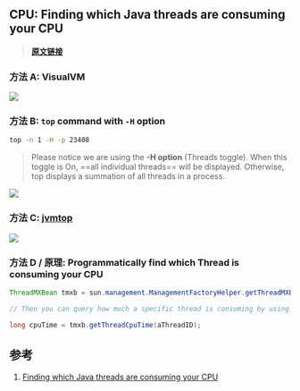 ﻿

## CPU: Finding which Java threads are consuming your CPU

> [**原文链接**](http://www.mastertheboss.com/jboss-server/jboss-monitoring/finding-which-java-threads-are-consuming-your-cpu)



### 方法 A: VisualVM

![](https://picgo-notes.oss-cn-beijing.aliyuncs.com/img/jvm_thread_cpu_usage_visualvm_20210625104607.png)



### 方法 B: `top` command with `-H` option

```bash
top -n 1 -H -p 23408
```

> Please notice we are using the **-H option** (Threads toggle). When this toggle is On, ==all individual threads== will be displayed. Otherwise, top displays a summation of all threads in a process.



![](https://picgo-notes.oss-cn-beijing.aliyuncs.com/img/jvm_thread_cpu_usage_top_20210625105537.png)



### 方法 C: [jvmtop](https://github.com/patric-r/jvmtop) 

![](https://picgo-notes.oss-cn-beijing.aliyuncs.com/img/jvm_thread_cpu_usage_jvmtop_20210625105852.png)



### 方法 D / 原理: Programmatically find which Thread is consuming your CPU

```java
ThreadMXBean tmxb = sun.management.ManagementFactoryHelper.getThreadMXBean();

// Then you can query how much a specific thread is consuming by using:

long cpuTime = tmxb.getThreadCpuTime(aThreadID);
```







## 参考

1. [Finding which Java threads are consuming your CPU](http://www.mastertheboss.com/jboss-server/jboss-monitoring/finding-which-java-threads-are-consuming-your-cpu)
